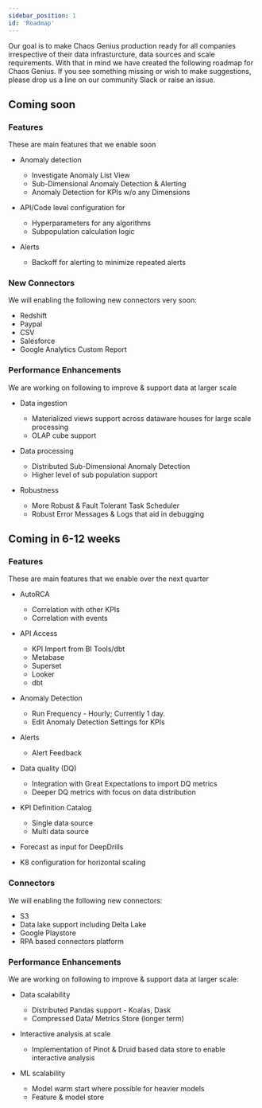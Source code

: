 ```yaml
---
sidebar_position: 1
id: 'Roadmap'
---
```


Our goal is to make Chaos Genius production ready for all companies irrespective of their data infrasturcture, data sources and scale requirements. With that in mind we have created the following roadmap for Chaos Genius. If you see something missing or wish to make suggestions, please drop us a line on our community Slack or raise an issue. 

## Coming soon

### Features
These are main features that we enable soon

-   Anomaly detection
    -   Investigate Anomaly List View
    -   Sub-Dimensional Anomaly Detection & Alerting
    -   Anomaly Detection for KPIs w/o any Dimensions

-   API/Code level configuration for
    -   Hyperparameters for any algorithms
    -   Subpopulation calculation logic 

-   Alerts
    -   Backoff for alerting to minimize repeated alerts

### New Connectors 

We will enabling the following new connectors very soon:

-   Redshift
-   Paypal
-   CSV
-   Salesforce
-   Google Analytics Custom Report

### Performance Enhancements

We are working on following to improve & support data at larger scale

-   Data ingestion
    -   Materialized views support across dataware houses for large scale processing
    -   OLAP cube support 

-   Data processing
    -   Distributed Sub-Dimensional Anomaly Detection
    -   Higher level of sub population support 

-   Robustness
    -   More Robust & Fault Tolerant Task Scheduler
    -   Robust Error Messages & Logs that aid in debugging

## Coming in 6-12 weeks

### Features

These are main features that we enable over the next quarter

-   AutoRCA
       -   Correlation with other KPIs
       -   Correlation with events

-   API Access 
       -   KPI Import from BI Tools/dbt
       -   Metabase 
       -   Superset
       -   Looker
       -   dbt

-   Anomaly Detection
       -   Run Frequency - Hourly; Currently 1 day. 
       -   Edit Anomaly Detection Settings for KPIs

-   Alerts
       -   Alert Feedback

-   Data quality (DQ)
       -   Integration with Great Expectations to import DQ metrics
       -   Deeper DQ metrics with focus on data distribution

-   KPI Definition Catalog
       -   Single data source
       -   Multi data source

-   Forecast as input for DeepDrills
-   K8 configuration for horizontal scaling

### Connectors

We will enabling the following new connectors:

-   S3
-   Data lake support including Delta Lake
-   Google Playstore
-   RPA based connectors platform

### Performance Enhancements

We are working on following to improve & support data at larger scale:

-   Data scalability 
       -   Distributed Pandas support - Koalas, Dask
       -   Compressed Data/ Metrics Store (longer term)

-   Interactive analysis at scale
       -   Implementation of Pinot & Druid based data store to enable interactive analysis 

-   ML scalability
       -   Model warm start where possible for heavier models
       -   Feature & model store
